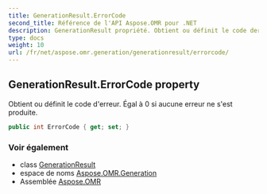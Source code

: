 ```yaml
---
title: GenerationResult.ErrorCode
second_title: Référence de l'API Aspose.OMR pour .NET
description: GenerationResult propriété. Obtient ou définit le code derreur. Égal à 0 si aucune erreur ne sest produite.
type: docs
weight: 10
url: /fr/net/aspose.omr.generation/generationresult/errorcode/
---
```

## GenerationResult.ErrorCode property

Obtient ou définit le code d'erreur. Égal à 0 si aucune erreur ne s'est produite.

```csharp
public int ErrorCode { get; set; }
```

### Voir également

* class [GenerationResult](../)
* espace de noms [Aspose.OMR.Generation](../../generationresult/)
* Assemblée [Aspose.OMR](../../../)


